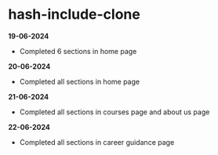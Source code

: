 # hash-include-clone

**19-06-2024**

- Completed 6 sections in home page

**20-06-2024**

- Completed all sections in home page

**21-06-2024**

- Completed all sections in courses page and about us page

**22-06-2024**

- Completed all sections in career guidance page
